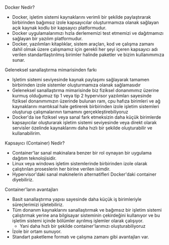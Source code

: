 Docker Nedir? 
- Docker, işletim sistemi kaynaklarını verimli bir şekilde paylaştırarak birbirinden bağımsız izole kapsayıcılar oluşturmamıza olanak sağlayan açık kaynak kodlu bir kapsayıcı platformudur. 
- Docker uygulamalarımızı hızla derlememizi test etmemizi ve dağıtmamızı sağlayan bir yazılım platformudur.
- Docker, yazılımları kitaplıklar, sistem araçları, kod ve çalışma zamanı dahil olmak üzere çalışmamız için gerekli her şeyi içeren kapsayıcı adı verilen standartlaştırılmış birimler halinde paketler ve bizim kullanımımıza sunar. 


Geleneksel sanallaştırma mimarisinden farkı 
- Işletim sistemi seviyesinde kaynak paylaşımı sağlayarak tamamen birbirinden izole sistemler oluşturmamıza olanak sağlamasıdır
- Geleneksel sanallaştırma mimarisinde biz fiziksel donanımımız üzerine kurmuş olduğumuz tip 1 veya tip 2 hypervisor yazılımları sayesinde fiziksel donanımımızın üzerinde bulunan ram, cpu hafıza birimleri ve ağ kaynaklarını mantıksal hale getirerek birbirinden izole işletim sistemleri oluşturup çalışmalarının tamamını gerçekleştirebiliyoruz
- Docker'da ise fiziksel veya sanal fark etmeksizin daha küçük birimlerde kapsayıcılar oluşturarak işletim sistemi seviyesinde veya direkt olarak servisler özelinde kaynaklarımı daha hızlı bir şekilde oluşturabilir ve kullanabilirim.

Kapsayıcı (Container) Nedir?
- Container'lar sanal makinalara benzer bir rol oynayan bir uygulama dağıtım teknolojisidir.
- Linux veya windows işletim sistemlerinde birbirinden izole olarak çalıştırılan proseslerin her birine verilen isimdir.
- Hypervisor'daki sanal makinelerin alternatifleri Docker'daki container diyebiliriz.


Container'ların avantajları 
- Basit sanallaştırma yapısı sayesinde daha küçük iş birimleriyle süreçlerimizi işletebiliriz.
- Tüm donanım kaynaklarını sanallaştırmak ve bağımsız bir işletim sistemi çalıştırmak yerine ana bilgisayar sisteminin çekirdeğini kullanıyor ve bu işletim sistemi içinde bölümler ayrılmış  işlemler olarak çalışıyor.
  -   Yani daha hızlı bir şekilde container'larımızı oluşturabiliyoruz
-   İzole bir ortam sunuyor.
-   Standart paketleme formatı ve çalışma zamanı gibi avantajları var. 


